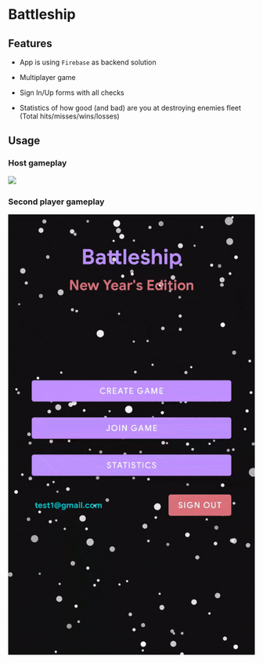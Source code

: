 # Battleship

## Features

* App is using `Firebase` as backend solution

* Multiplayer game 

* Sign In/Up forms with all checks

* Statistics of how good (and bad) are you at destroying enemies fleet (Total hits/misses/wins/losses)

## Usage

### Host gameplay

![](./media/host_gameplay.gif)

### Second player gameplay

![](./media/second_player_gameplay.gif)